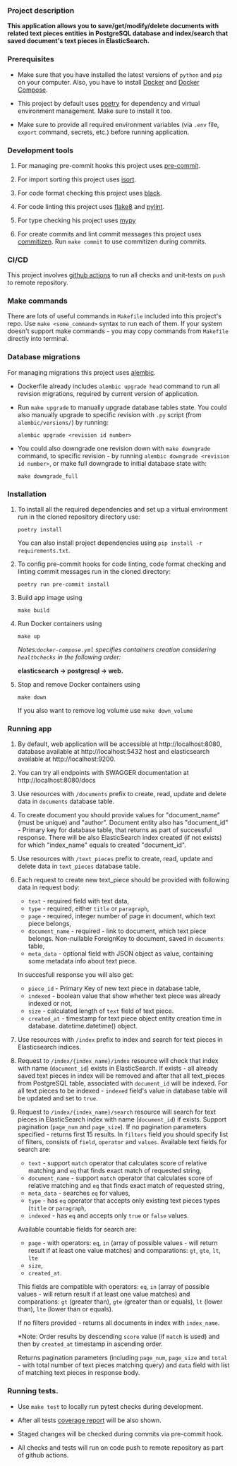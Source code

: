 ### Project description

**This application allows you to save/get/modify/delete documents with related text pieces entities in PostgreSQL database 
and index/search that saved document's text pieces in ElasticSearch.**


### Prerequisites

* Make sure that you have installed the latest versions of `python` and `pip` on your computer. 
  Also, you have to install [Docker](https://www.docker.com/) and [Docker Compose](https://docs.docker.com/compose/).


* This project by default uses [poetry](https://python-poetry.org/) for dependency and virtual environment management.
  Make sure to install it too.


* Make sure to provide all required environment variables (via `.env` file, `export` command, secrets, etc.) before running application.


### Development tools

1) For managing pre-commit hooks this project uses [pre-commit](https://pre-commit.com/).


2) For import sorting this project uses [isort](https://pycqa.github.io/isort/).


3) For code format checking this project uses [black](https://github.com/psf/black).


4) For code linting this project uses [flake8](https://flake8.pycqa.org/en/latest/) and [pylint](https://pypi.org/project/pylint/).


5) For type checking his project uses [mypy](https://github.com/python/mypy)


6) For create commits and lint commit messages this project uses [commitizen](https://commitizen-tools.github.io/commitizen/).
   Run `make commit` to use commitizen during commits.


### CI/CD

This project involves [github actions](https://docs.github.com/en/actions) to run all checks and unit-tests on `push` to remote repository.


### Make commands

There are lots of useful commands in `Makefile` included into this project's repo. Use `make <some_command>` syntax to run each of them. 
If your system doesn't support make commands - you may copy commands from `Makefile` directly into terminal.


### Database migrations

For managing migrations this project uses [alembic](https://alembic.sqlalchemy.org/en/latest/).

* Dockerfile already includes `alembic upgrade head` command to run all revision migrations, required by current version of application.


* Run `make upgrade` to manually upgrade database tables state. You could also manually upgrade to specific revision with `.py` script 
  (from `alembic/versions/`) by running:

  `alembic upgrade <revision id number>`


* You could also downgrade one revision down with `make downgrade` command, to specific revision - by running 
  `alembic downgrade <revision id number>`, or make full downgrade 
  to initial database state with:
  
  `make downgrade_full`


### Installation

1) To install all the required dependencies and set up a virtual environment run in the cloned repository directory use:

   `poetry install`

   You can also install project dependencies using `pip install -r requirements.txt`.


2) To config pre-commit hooks for code linting, code format checking and linting commit messages run in the cloned directory:

   `poetry run pre-commit install`


3) Build app image using

   `make build`


4) Run Docker containers using

   `make up`
    
   *Notes:`docker-compose.yml` specifies containers creation considering `healthchecks` in the following order:*
   
   **elasticsearch -> postgresql -> web.**


5) Stop and remove Docker containers using

    `make down`

    If you also want to remove log volume use `make down_volume`


### Running app

1) By default, web application will be accessible at http://localhost:8080, database available at http://localhost:5432 host 
   and elasticsearch available at http://localhost:9200. 


2) You can try all endpoints with SWAGGER documentation at http://localhost:8080/docs


4) Use resources with `/documents` prefix to create, read, update and delete data in `documents` database table. 


6) To create document you should provide values for "document_name" (must be unique) and "author". Document entity also 
   has "document_id" - Primary key for database table, that returns as part of successful response. There will be also 
   ElasticSearch index created (if not exists) for which "index_name" equals to created "document_id".


7) Use resources with `/text_pieces` prefix to create, read, update and delete data in `text_pieces` database table.


8) Each request to create new text_piece should be provided with following data in request body:
   - `text` - required field with text data, 
   - `type` - required, either `title` or `paragraph`, 
   - `page` - required, integer number of page in document, which text piece belongs, 
   - `document_name` - required - link to document, which text piece belongs. Non-nullable ForeignKey to document, saved in `documents` table,
   - `meta_data` - optional field with JSON object as value, containing some metadata info about text piece.
   
   In succesfull response you will also get:
   - `piece_id` - Primary Key of new text piece in database table,
   - `indexed` - boolean value that show whether text piece was already indexed or not,
   - `size` - calculated length of `text` field of text piece.
   - `created_at` - timestamp for text piece object entity creation time in database. datetime.datetime() object.


9) Use resources with `/index` prefix to index and search for text pieces in Elasticsearch indices.


10) Request to `/index/{index_name}/index` resource will check that index with name (`document_id`) exists in ElasticSearch.
    If exists - all already saved text pieces in index will be removed and after that all text_pieces from PostgreSQL table, 
    associated with `document_id` will be indexed. For all text pieces to be indexed - `indexed` field's value in database table 
    will be updated and set to `true`.


11) Request to `/index/{index_name}/search` resource will search for text pieces in ElasticSearch index with name (`document_id`) if exists.
    Support pagination (`page_num` and `page_size`). If no pagination parameters specified - returns first 15 results. 
    In `filters` field you should specify list of filters, consists of `field`, `operator` and `values`. 
    Available text fields for search are:
    - `text` - support `match` operator that calculates score of relative matching and `eq` that finds exact match of requested string,
    - `document_name` - support `match` operator that calculates score of relative matching and `eq` that finds exact match of requested string,
    - `meta_data` - searches `eq` for values, 
    - `type` - has `eq` operator that accepts only existing text pieces types (`title` or `paragraph`, 
    - `indexed` - has `eq` and accepts only `true` or `false` values. 
    
    Available countable fields for search are:
    - `page` - with operators: `eq`, `in` (array of possible values - will return result if at least one value matches) and comparations: `gt`, `gte`, `lt`, `lte`
    - `size`, 
    - `created_at`. 

    This fields are compatible with operators: `eq`, `in` (array of possible values - will return result if at least one value matches) 
    and comparations: `gt` (greater than), `gte` (greater than or equals), `lt` (lower than), `lte` (lower than or equals).
    
    If no filters provided - returns all documents in index with `index_name`. 

    *Note: Order results by descending `score` value (if `match` is used) and then by `created_at` timestamp in ascending
    order. 
   
    Returns pagination parameters (including `page_num`, `page_size` and `total` - with total number of text pieces
    matching query) and `data` field with list of matching text pieces in response body.


### Running tests.

* Use `make test` to locally run pytest checks during development.

* After all tests [coverage report](https://pytest-cov.readthedocs.io/en/latest/) will be also shown.

* Staged changes will be checked during commits via pre-commit hook.

* All checks and tests will run on code push to remote repository as part of github actions.
